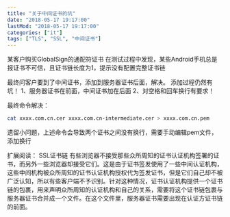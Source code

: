 ```yaml
---
title: "关于中间证书的坑"
date: "2018-05-17 19:17:00"
lastMod: "2018-05-17 19:17:00"
categories: ["it"]
tags: ["TLS", "SSL", "中间证书"]
---
```


某客户购买GlobalSign的通配符证书
在测试过程中发现，某些Android手机总是报证书不可信，且证书链长度为1，提示没有配置完整证书链

最终问客户要到了中间证书，添加到服务器证书后面，解决。
添加过程仍然有坑！
1、服务器证书在前面，中间证书加在后面
2、对空格和回车换行有要求！

最终命令解决：
```bash
cat xxxx.com.cn.cer xxxx.com.cn-intermediate.cer > xxxx.com.cn.pem
```

遗留小问题，上述命令会导致两个证书之间没有换行，需要手动编辑pem文件，添加换行

扩展阅读：
SSL证书链
有些浏览器不接受那些众所周知的证书认证机构签署的证书，而另外一些浏览器却接受它们。这是由于证书签发使用了一些中间认证机构，这些中间机构被众所周知的证书认证机构授权代为签发证书，但是它们自己却不被广泛认知，所以有些客户端不予识别。针对这种情况，证书认证机构提供一个证书链的包裹，用来声明众所周知的认证机构和自己的关系，需要将这个证书链包裹与服务器证书合并成一个文件。在这个文件里，服务器证书需要出现在认证方证书链的前面。